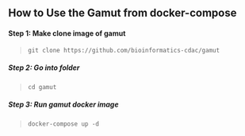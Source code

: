 ## How to Use the Gamut from docker-compose

#### Step 1: Make clone image of gamut
> `git clone https://github.com/bioinformatics-cdac/gamut `
##### Step 2:  Go into folder
> `cd gamut`
##### Step 3:  Run gamut docker image
> `docker-compose up -d` 